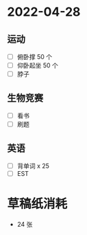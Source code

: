 # **2022-04-28**

## 运动

- [ ] 俯卧撑 50 个
- [ ] 仰卧起坐 50 个
- [ ] 脖子

## 生物竞赛
- [ ] 看书
- [ ] 刷题

## 英语
- [ ] 背单词 x 25
- [ ] EST

# 草稿纸消耗

- 24 张
